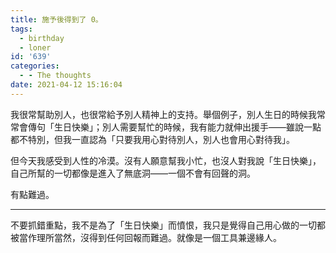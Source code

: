 ```yaml
---
title: 施予後得到了 0。
tags:
  - birthday
  - loner
id: '639'
categories:
  - - The thoughts
date: 2021-04-12 15:16:04
---
```


我很常幫助別人，也很常給予別人精神上的支持。舉個例子，別人生日的時候我常常會傳句「生日快樂」；別人需要幫忙的時候，我有能力就伸出援手——雖說一點都不特別，但我一直認為「只要我用心對待別人，別人也會用心對待我」。

但今天我感受到人性的冷漠。沒有人願意幫我小忙，也沒人對我說「生日快樂」，自己所幫的一切都像是進入了無底洞——一個不會有回聲的洞。

有點難過。

* * *

不要抓錯重點，我不是為了「生日快樂」而憤恨，我只是覺得自己用心做的一切都被當作理所當然，沒得到任何回報而難過。就像是一個工具兼邊緣人。